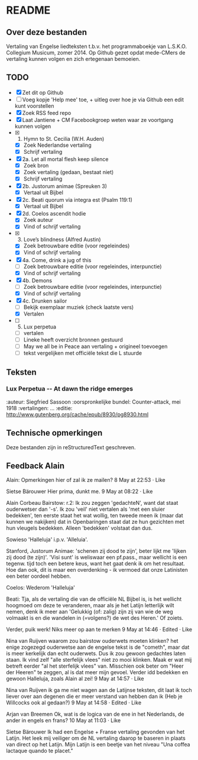 README
======

## Over deze bestanden

Vertaling van Engelse liedteksten t.b.v. het programmaboekje van
L.S.K.O. Collegium Musicum, zomer 2014. Op Github gezet opdat mede-CMers
de vertaling kunnen volgen en zich ertegenaan bemoeien.

## TODO

- [x] Zet dit op Github
- [ ] Voeg kopje 'Help mee' toe, + uitleg over hoe je via Github een
  edit kunt voorstellen
- [x] Zoek RSS feed repo
- [x] Laat Jantiene + CM Facebookgroep weten waar ze voortgang kunnen
  volgen
- [x] 1. Hymn to St. Cecilia (W.H. Auden)
  - [x] Zoek Nederlandse vertaling
  - [x] Schrijf vertaling
- [x] 2a. Let all mortal flesh keep silence
  - [x] Zoek bron
  - [x] Zoek vertaling (gedaan, bestaat niet)
  - [x] Schrijf vertaling
- [x] 2b. Justorum animae (Spreuken 3)
  - [x] Vertaal uit Bijbel
- [x] 2c. Beati quorum via integra est (Psalm 119:1)
  - [x] Vertaal uit Bijbel
- [x] 2d. Coelos ascendit hodie
  - [x] Zoek auteur
  - [x] Vind of schrijf vertaling
- [x] 3. Love’s blindness (Alfred Austin)
  - [x] Zoek betrouwbare editie (voor regeleindes)
  - [x] Vind of schrijf vertaling
- [x] 4a. Come, drink a jug of this
  - [ ] Zoek betrouwbare editie (voor regeleindes, interpunctie)
  - [x] Vind of schrijf vertaling
- [x] 4b. Demons
  - [ ] Zoek betrouwbare editie (voor regeleindes, interpunctie)
  - [x] Vind of schrijf vertaling
- [x] 4c. Drunken sailor
  - [ ] Bekijk exemplaar muziek (check laatste vers)
  - [x] Vertalen
- [ ] 5. Lux perpetua
  - [ ] vertalen
  - [ ] Lineke heeft overzicht bronnen gestuurd
  - [ ] May we all be in Peace aan vertaling + origineel toevoegen
  - [ ] tekst vergelijken met officiële tekst die L stuurde

## Teksten


### Lux Perpetua -- At dawn the ridge emerges

:auteur: Siegfried Sassoon
:oorspronkelijke bundel: Counter-attack, mei 1918
:vertalingen: ...
:editie: http://www.gutenberg.org/cache/epub/8930/pg8930.html


## Technische opmerkingen

Deze bestanden zijn in reStructuredText geschreven.

## Feedback Alain

Alain: Opmerkingen hier of zal ik ze mailen?
8 May at 22:53 · Like



Sietse Bärouwer Hier prima, dunkt me.
9 May at 08:22 · Like



Alain Corbeau Bairstow:
r.2: Ik zou zeggen 'gedachteN', want dat staat ouderwetser dan '-s'.
Ik zou 'veil' niet vertalen als 'met een sluier bedekken', ten eerste
staat het wat wollig, ten tweede meen ik (maar dat kunnen we nakijken)
dat in Openbaringen staat dat ze hun gezichten met hun vleugels
bedekken. Alleen 'bedekken' volstaat dan dus.

Sowieso 'Halleluja' i.p.v. 'Alleluia'.

Stanford, Justorum Animae:
'schenen zij dood te zijn', beter lijkt me 'lijken zij dood (te zijn)'.
'Visi sunt' is weliswaar een pf.pass., maar wellicht is een tegenw. tijd
toch een betere keus, want het gaat denk ik om het resultaat. Hoe dan
ook, dit is maar een overdenking - ik vermoed dat onze Latinisten een
beter oordeel hebben.

Coelos:
Wederom 'Halleluja'

Beati:
Tja, als de vertaling die van de officiële NL Bijbel is, is het wellicht
hoogmoed om deze te veranderen, maar als je het Latijn letterlijk wilt
nemen, denk ik meer aan 'Gelukkig (of: zalig) zijn zij van wie de weg
volmaakt is en die wandelen in (=volgens?) de wet des Heren.' Of zoiets.

Verder, puik werk! Niks meer op aan te merken 
9 May at 14:46 · Edited · Like



Nina van Ruijven waarom zou bairstow ouderwets moeten klinken? het enige
zogezegd ouderwetse aan de engelse tekst is de "cometh", maar dat is
meer kerkelijk dan echt ouderwets. Dus ik zou gewoon gedachtes laten
staan. Ik vind zelf "alle sterfelijk vlees" niet zo mooi klinken. Maak
er wat mij betreft eerder "al het sterfelijk vlees" van. Misschien ook
beter om "Heer der Heeren" te zeggen, al is dat meer mijn gevoel. Verder
idd bedekken en gewoon Halleluja, zoals Alain al zei! 
9 May at 14:57 · Like



Nina van Ruijven ik ga me niet wagen aan de Latijnse teksten, dit laat
ik toch liever over aan degenen die er meer verstand van hebben dan ik
(Heb je Willcocks ook al gedaan?)
9 May at 14:58 · Edited · Like



Arjan van Breemen Ok, wat is de logica van de ene in het Nederlands, de
ander in engels en frans?
10 May at 11:03 · Like



Sietse Bärouwer Ik had een Engelse + Franse vertaling gevonden van het
Latijn. Het leek mij veiliger om de NL vertaling daarop te baseren in
plaats van direct op het Latijn. Mijn Latijn is een beetje van het
niveau "Una coffea lactaque quando te placet."
